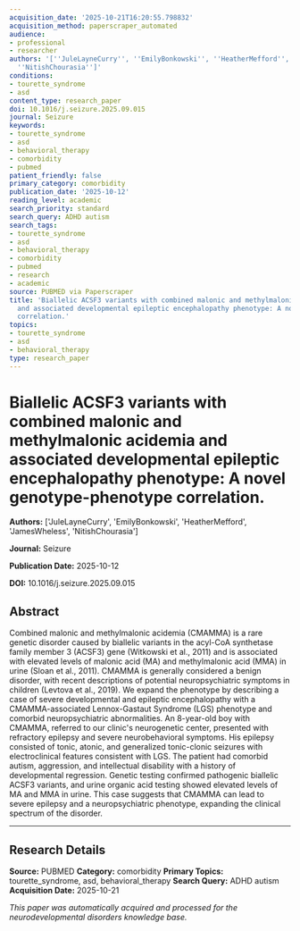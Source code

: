 ```yaml
---
acquisition_date: '2025-10-21T16:20:55.798832'
acquisition_method: paperscraper_automated
audience:
- professional
- researcher
authors: '[''JuleLayneCurry'', ''EmilyBonkowski'', ''HeatherMefford'', ''JamesWheless'',
  ''NitishChourasia'']'
conditions:
- tourette_syndrome
- asd
content_type: research_paper
doi: 10.1016/j.seizure.2025.09.015
journal: Seizure
keywords:
- tourette_syndrome
- asd
- behavioral_therapy
- comorbidity
- pubmed
patient_friendly: false
primary_category: comorbidity
publication_date: '2025-10-12'
reading_level: academic
search_priority: standard
search_query: ADHD autism
search_tags:
- tourette_syndrome
- asd
- behavioral_therapy
- comorbidity
- pubmed
- research
- academic
source: PUBMED via Paperscraper
title: 'Biallelic ACSF3 variants with combined malonic and methylmalonic acidemia
  and associated developmental epileptic encephalopathy phenotype: A novel genotype-phenotype
  correlation.'
topics:
- tourette_syndrome
- asd
- behavioral_therapy
type: research_paper
---
```


# Biallelic ACSF3 variants with combined malonic and methylmalonic acidemia and associated developmental epileptic encephalopathy phenotype: A novel genotype-phenotype correlation.

**Authors:** ['JuleLayneCurry', 'EmilyBonkowski', 'HeatherMefford', 'JamesWheless', 'NitishChourasia']

**Journal:** Seizure

**Publication Date:** 2025-10-12

**DOI:** 10.1016/j.seizure.2025.09.015

## Abstract

Combined malonic and methylmalonic acidemia (CMAMMA) is a rare genetic disorder caused by biallelic variants in the acyl-CoA synthetase family member 3 (ACSF3) gene (Witkowski et al., 2011) and is associated with elevated levels of malonic acid (MA) and methylmalonic acid (MMA) in urine (Sloan et al., 2011). CMAMMA is generally considered a benign disorder, with recent descriptions of potential neuropsychiatric symptoms in children (Levtova et al., 2019). We expand the phenotype by describing a case of severe developmental and epileptic encephalopathy with a CMAMMA-associated Lennox-Gastaut Syndrome (LGS) phenotype and comorbid neuropsychiatric abnormalities. An 8-year-old boy with CMAMMA, referred to our clinic's neurogenetic center, presented with refractory epilepsy and severe neurobehavioral symptoms. His epilepsy consisted of tonic, atonic, and generalized tonic-clonic seizures with electroclinical features consistent with LGS. The patient had comorbid autism, aggression, and intellectual disability with a history of developmental regression. Genetic testing confirmed pathogenic biallelic ACSF3 variants, and urine organic acid testing showed elevated levels of MA and MMA in urine. This case suggests that CMAMMA can lead to severe epilepsy and a neuropsychiatric phenotype, expanding the clinical spectrum of the disorder.

---

## Research Details

**Source:** PUBMED
**Category:** comorbidity
**Primary Topics:** tourette_syndrome, asd, behavioral_therapy
**Search Query:** ADHD autism
**Acquisition Date:** 2025-10-21

*This paper was automatically acquired and processed for the neurodevelopmental disorders knowledge base.*
